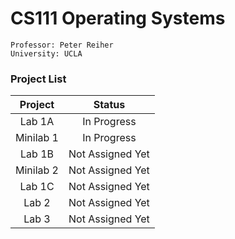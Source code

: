 # CS111 Operating Systems

	Professor: Peter Reiher
	University: UCLA

### Project List
	
|  Project  	|      Status      	|  	
|:---------:	|:----------------:	|
|   Lab 1A  	|    In Progress   	|             	
| Minilab 1 	|    In Progress   	|             	
|   Lab 1B  	| Not Assigned Yet 	|             	
| Minilab 2 	| Not Assigned Yet 	|             	
|   Lab 1C  	| Not Assigned Yet 	|             	
|   Lab 2   	| Not Assigned Yet 	|             	
|   Lab 3   	| Not Assigned Yet 	|             	

